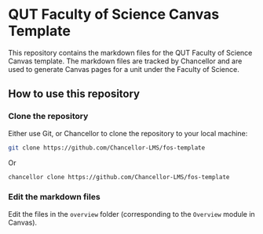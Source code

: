 # QUT Faculty of Science Canvas Template

This repository contains the markdown files for the QUT Faculty of Science Canvas template. The markdown files are tracked by Chancellor and are used to generate Canvas pages for a unit under the Faculty of Science.

## How to use this repository

### Clone the repository

Either use Git, or Chancellor to clone the repository to your local machine:

```bash
git clone https://github.com/Chancellor-LMS/fos-template
```

Or

```bash
chancellor clone https://github.com/Chancellor-LMS/fos-template
```

### Edit the markdown files

Edit the files in the `overview` folder (corresponding to the `Overview` module in Canvas).